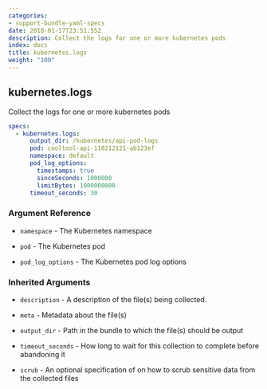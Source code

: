 ```yaml
---
categories:
- support-bundle-yaml-specs
date: 2018-01-17T23:51:55Z
description: Collect the logs for one or more kubernetes pods
index: docs
title: kubernetes.logs
weight: "100"
---
```


## kubernetes.logs

Collect the logs for one or more kubernetes pods


```yaml
specs:
  - kubernetes.logs:
      output_dir: /kubernetes/api-pod-logs
      pod: cooltool-api-110212121-ab123ef
      namespace: default
      pod_log_options:
        timestamps: true
        sinceSeconds: 1000000
        limitBytes: 1000000000
      timeout_seconds: 30
```

    
### Argument Reference


- `namespace` - The Kubernetes namespace

- `pod` - The Kubernetes pod

- `pod_log_options` - The Kubernetes pod log options

    
### Inherited Arguments


- `description` - A description of the file(s) being collected.

- `meta` - Metadata about the file(s)

- `output_dir` - Path in the bundle to which the file(s) should be output

- `timeout_seconds` - How long to wait for this collection to complete before abandoning it

- `scrub` - An optional specification of on how to scrub sensitive data from the collected files
